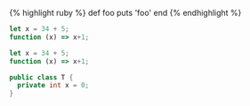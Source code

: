 {% highlight ruby %}
def foo
puts 'foo'
end
{% endhighlight %}

```js
let x = 34 + 5;
function (x) => x+1;
```

```javascript
let x = 34 + 5;
function (x) => x+1;
```

```java
public class T {
  private int x = 0;
}
```
